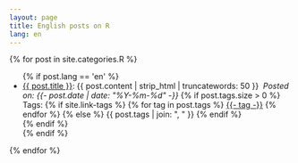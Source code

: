```yaml
---
layout: page
title: English posts on R
lang: en
---
```


{% for post in site.categories.R %}
  <ul>
        {% if post.lang == 'en' %}
          <li>
            <a href='{{ post.url | absolute_url }}'>{{ post.title }}</a>: {{ post.content | strip_html | truncatewords: 50 }}&nbsp;
            <i>Posted on: <time datetime="{{- post.date | date_to_xmlschema -}}">{{- post.date | date: "%Y-%m-%d" -}}</time></i>
                {% if post.tags.size > 0 %}
                  <div class="blog-tags">
                    Tags:
                    {% if site.link-tags %}
                    {% for tag in post.tags %}
                    <a href="{{ '/tags' | relative_url }}#{{- tag -}}">{{- tag -}}</a>
                    {% endfor %}
                    {% else %}
                      {{ post.tags | join: ", " }}
                    {% endif %}
                  </div>
                {% endif %}
          </li>
        {% endif %}
  </ul>
{% endfor %}